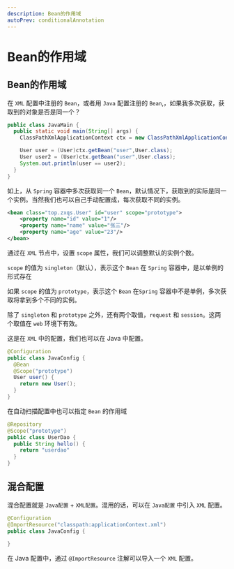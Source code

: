 ```yaml
---
description: Bean的作用域
autoPrev: conditionalAnnotation
---
```


# Bean的作用域

## Bean的作用域
在 `XML` 配置中注册的 `Bean`，或者用 `Java` 配置注册的 `Bean`,，如果我多次获取，获取到的对象是否是同一个？
```java
public class JavaMain {
  public static void main(String[] args) {
    ClassPathXmlApplicationContext ctx = new ClassPathXmlApplicationContext("applicationContext.xml");

    User user = (User)ctx.getBean("user",User.class);
    User user2 = (User)ctx.getBean("user",User.class);
    System.out.println(user == user2);
  }
}
```
如上，从 `Spring` 容器中多次获取同一个 `Bean`，默认情况下，获取到的实际是同一个实例。当然我们也可以自己手动配置成，每次获取不同的实例。

```xml
<bean class="top.zxqs.User" id="user" scope="prototype">
    <property name="id" value="1"/>
    <property name="name" value="张三"/>
    <property name="age" value="23"/>
</bean>
```

通过在 `XML` 节点中，设置 `scope` 属性，我们可以调整默认的实例个数。

`scope` 的值为 `singleton`（默认），表示这个 `Bean` 在 `Spring` 容器中，是以单例的形式存在

如果 `scope` 的值为 `prototype`，表示这个 `Bean` 在`Spring` 容器中不是单例，多次获取将拿到多个不同的实例。

除了 `singleton` 和 `prototype` 之外，还有两个取值，`request` 和 `session`。这两个取值在 `web` 环境下有效。

这是在 `XML` 中的配置，我们也可以在 Java 中配置。 

```java
@Configuration
public class JavaConfig {
  @Bean
  @Scope("prototype")
  User user() {
    return new User();   
  }
}
```

在自动扫描配置中也可以指定 `Bean` 的作用域
```java
@Repository
@Scope("prototype")
public class UserDao {
  public String hello() {
    return "userdao"
  }
}
```

## 混合配置
混合配置就是 `Java配置` + `XML配置`。混用的话，可以在 `Java配置` 中引入 `XML` 配置。

```java
@Configuration
@ImportResource("classpath:applicationContext.xml")
public class JavaConfig {
 
}
```

在 Java 配置中，通过 `@ImportResource` 注解可以导入一个 `XML` 配置。